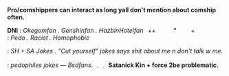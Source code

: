 **Pro/comshippers can interact as long yall don't mention about comship often.**

**DNI**  : *Okegomfan . Genshinfan
. HazbinHotelfan⠀++⠀⠀⠀⠀° ⠀⠀⠀+⠀⠀⠀⠀⠀⠀* : *Pedo . Racist . Homophobic*

 : *SH + SA Jokes . "Cut yourself" jokes
says shit about me n don't talk w me.*

 : *pedophiles jokes — Bsdfans.* ﹒﹒
**Satanick Kin + force 2be problematic.**
